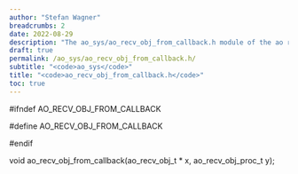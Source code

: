 ```yaml
---
author: "Stefan Wagner"
breadcrumbs: 2
date: 2022-08-29
description: "The ao_sys/ao_recv_obj_from_callback.h module of the ao real-time operating system."
draft: true
permalink: /ao_sys/ao_recv_obj_from_callback.h/ 
subtitle: "<code>ao_sys</code>"
title: "<code>ao_recv_obj_from_callback.h</code>"
toc: true
---
```


#ifndef AO_RECV_OBJ_FROM_CALLBACK

#define AO_RECV_OBJ_FROM_CALLBACK

#endif

void    ao_recv_obj_from_callback(ao_recv_obj_t * x, ao_recv_obj_proc_t y);

